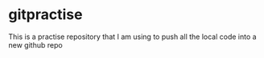 # gitpractise
This is a practise repository that I am using to push all the local code into a new github repo 
